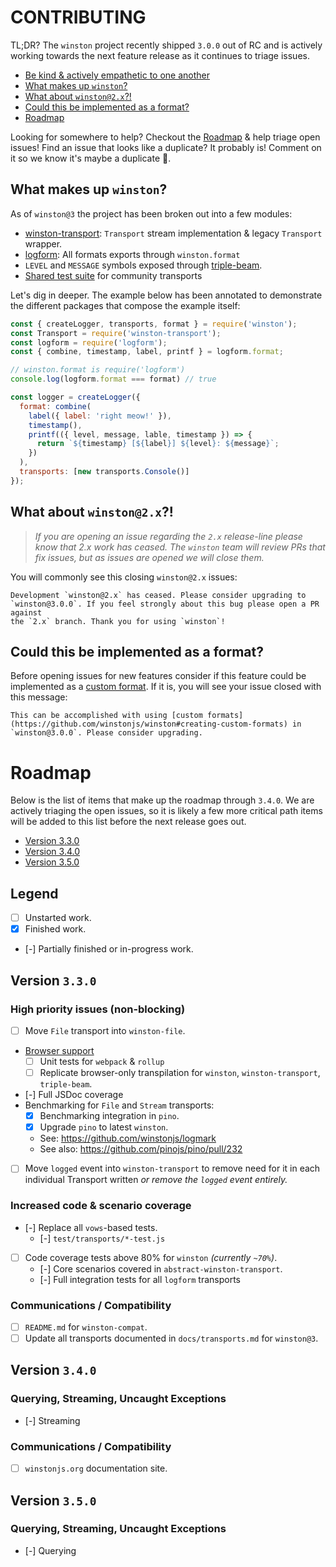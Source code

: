 # CONTRIBUTING

TL;DR? The `winston` project recently shipped `3.0.0` out of RC and is actively
working towards the next feature release as it continues to triage issues. 

- [Be kind & actively empathetic to one another](CODE_OF_CONDUCT.md)
- [What makes up `winston`?](#what-makes-up-winston)
- [What about `winston@2.x`?!](#what-about-winston-2.x)
- [Could this be implemented as a format?](#could-this-be-implemented-as-a-format)
- [Roadmap](#roadmap)

Looking for somewhere to help? Checkout the [Roadmap](#roadmap) & help triage open issues! Find an issue that looks like a duplicate? It probably is! Comment on it so we know it's maybe a duplicate 🙏.

## What makes up `winston`?

As of `winston@3` the project has been broken out into a few modules:

- [winston-transport]: `Transport` stream implementation & legacy `Transport` wrapper.
- [logform]: All formats exports through `winston.format` 
- `LEVEL` and `MESSAGE` symbols exposed through [triple-beam].
- [Shared test suite][abstract-winston-transport] for community transports 

Let's dig in deeper. The example below has been annotated to demonstrate the different packages that compose the example itself:

``` js
const { createLogger, transports, format } = require('winston');
const Transport = require('winston-transport');
const logform = require('logform');
const { combine, timestamp, label, printf } = logform.format;

// winston.format is require('logform')
console.log(logform.format === format) // true

const logger = createLogger({
  format: combine(
    label({ label: 'right meow!' }),
    timestamp(),
    printf(({ level, message, lable, timestamp }) => {
      return `${timestamp} [${label}] ${level}: ${message}`;
    })
  ),
  transports: [new transports.Console()]
});
```

## What about `winston@2.x`?!

> _If you are opening an issue regarding the `2.x` release-line please know
> that 2.x work has ceased. The `winston` team will review PRs that fix
> issues, but as issues are opened we will close them._

You will commonly see this closing `winston@2.x` issues:

```
Development `winston@2.x` has ceased. Please consider upgrading to
`winston@3.0.0`. If you feel strongly about this bug please open a PR against
the `2.x` branch. Thank you for using `winston`!
```

## Could this be implemented as a format?

Before opening issues for new features consider if this feature could be implemented as a [custom format]. If it is, you will see your issue closed with this message:

```
This can be accomplished with using [custom formats](https://github.com/winstonjs/winston#creating-custom-formats) in `winston@3.0.0`. Please consider upgrading.
```

# Roadmap

Below is the list of items that make up the roadmap through `3.4.0`. We are actively triaging the open issues, so it is likely a few more critical path items will be added to this list before the next release goes out.

- [Version 3.3.0](#version-320)
- [Version 3.4.0](#version-330)
- [Version 3.5.0](#version-340)

## Legend

- [ ] Unstarted work.
- [x] Finished work.
- [-] Partially finished or in-progress work. 

## Version `3.3.0`

### High priority issues (non-blocking)
- [ ] Move `File` transport into `winston-file`.
- [Browser support](https://github.com/winstonjs/winston/issues/287)
  - [ ] Unit tests for `webpack` & `rollup` 
  - [ ] Replicate browser-only transpilation for `winston`, `winston-transport`, `triple-beam`.
- [-] Full JSDoc coverage
- Benchmarking for `File` and `Stream` transports:
   - [x] Benchmarking integration in `pino`.
   - [x] Upgrade `pino` to latest `winston`.
   - See: https://github.com/winstonjs/logmark
   - See also: https://github.com/pinojs/pino/pull/232
- [ ] Move `logged` event into `winston-transport` to remove need for it in each individual Transport written _or remove the `logged` event entirely._

### Increased code & scenario coverage
- [-] Replace all `vows`-based tests.
  - [-] `test/transports/*-test.js` 
- [ ] Code coverage tests above 80% for `winston` _(currently `~70%`)_.
  - [-] Core scenarios covered in `abstract-winston-transport`.
  - [-] Full integration tests for all `logform` transports

### Communications / Compatibility
- [ ] `README.md` for `winston-compat`.
- [ ] Update all transports documented in `docs/transports.md` for `winston@3`.

## Version `3.4.0`

### Querying, Streaming, Uncaught Exceptions
- [-] Streaming

### Communications / Compatibility
- [ ] `winstonjs.org` documentation site.

## Version `3.5.0`

### Querying, Streaming, Uncaught Exceptions
- [-] Querying

[winston-transport]: https://github.com/winstonjs/winston-transport
[logform]: https://github.com/winstonjs/logform
[triple-beam]: https://github.com/winstonjs/triple-beam
[abstract-winston-transport]: https://github.com/winstonjs/abstract-winston-transport
[stress-test]: https://github.com/winstonjs/winston/blob/master/test/transports/file-stress.test.js
[custom format]: https://github.com/winstonjs/winston#creating-custom-formats
